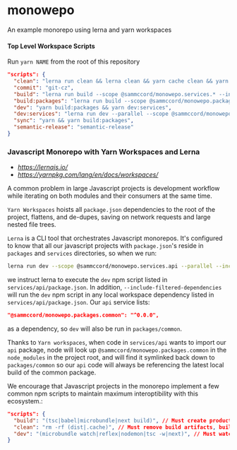 # monowepo
An example monorepo using lerna and yarn workspaces

#### Top Level Workspace Scripts

Run `yarn NAME` from the root of this repository

```json
"scripts": {
  "clean": "lerna run clean && lerna clean && yarn cache clean && yarn && sudo rm -rf $GOPATH/pkg && go get",
  "commit": "git-cz",
  "build": "lerna run build --scope @sammccord/monowepo.services.* --include-filtered-dependencies",
  "build:packages": "lerna run build --scope @sammccord/monowepo.packages.* --parallel",
  "dev": "yarn build:packages && yarn dev:services",
  "dev:services": "lerna run dev --parallel --scope @sammccord/monowepo.services.* --include-filtered-dependencies",
  "sync": "yarn && yarn build:packages",
  "semantic-release": "semantic-release"
}
```

### Javascript Monorepo with Yarn Workspaces and Lerna

- _https://lernajs.io/_
- _https://yarnpkg.com/lang/en/docs/workspaces/_

A common problem in large Javascript projects is development workflow while iterating on both modules and their consumers at the same time.

`Yarn Workspaces` hoists all `package.json` dependencies to the root of the project, flattens, and de-dupes, saving on network requests and large nested file trees.

`Lerna` is a CLI tool that orchestrates Javascript monorepos. It's configured to know that all our javascript projects with `package.json`'s reside in `packages` and `services` directories, so when we run:

```sh
lerna run dev --scope @sammccord/monowepo.services.api --parallel --include-filtered-dependencies
```

we instruct lerna to execute the `dev` npm script listed in `services/api/package.json`. In addition, `--include-filtered-dependencies` will run the `dev` npm script in any local workspace dependency listed in `services/api/package.json`. Our `api` service lists:

```json
"@sammccord/monowepo.packages.common": "^0.0.0",
```

as a dependency, so `dev` will also be run in `packages/common`.

Thanks to `Yarn workspaces`, when code in `services/api` wants to import our `api` package, node will look up `@sammccord/monowepo.packages.common` in the `node_modules` in the project root, and will find it symlinked back down to `packages/common` so our `api` code will always be referencing the latest local build of the common package.

We encourage that Javascript projects in the monorepo implement a few common npm scripts to maintain maximum interoptibility with this ecosystem.:

```json
"scripts": {
  "build": "(tsc|babel|microbundle|next build)", // Must create production builds of whatever package/service is being implemented
  "clean": "rm -rf (dist|.cache)", // Must remove build artifacts, build caches, etc.
  "dev": "(microbundle watch|reflex|nodemon|tsc -w|next)", // Must watch and rebuild code, start a dev server, whatever would be useful to be run so all services have up to date builds.
}
```